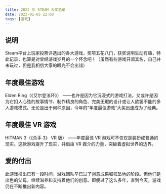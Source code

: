 ```yaml
---
title: 2022 年 STEAM 大奖名单
date: 2023-01-05 22:00
tags: [游戏]
---
```


## 说明
Steam平台上玩家投票评选出的各大游戏，奖项五花八门，获奖说明生动有趣，特此记录，也算是对曾经游戏岁月的一个怀念吧！（虽然有些游戏只闻其名，自己并未玩过，但是我相信大家的眼光不会出错）

## 年度最佳游戏
Elden Ring（《艾尔登法环》）
——也许是因为它沉浸式的游戏打法，又或许是因为它扣人心弦的故事情节、制作精良的角色、完美无瑕的设计或让人欲罢不能的多人游戏模式。无论是出于何种原因，今年的“年度最佳游戏”大奖迅速成为了经典。

## 年度最佳 VR 游戏
HITMAN 3（《杀手 3》 VR 版）
——年度最佳 VR 游戏可不仅仅是装扮成普通的现实。这款游戏提升了现实，并借由 VR 媒介的力量，突破着虚拟世界的边界。

## 爱的付出
此游戏推出已有一段时间。游戏团队早已过了创意成果呱呱坠地的阶段。但他们是出色的父母，继续滋养和支持着他们的创意。即便过了这么多年，直到今天，游戏仍在不断推出新内容。